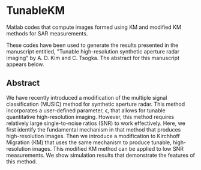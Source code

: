 # TunableKM
Matlab codes that compute images formed using KM and modified KM methods for SAR measurements.

These codes have been used to generate the results presented in the manuscript entitled, "Tunable high-resolution synthetic aperture radar imaging" by A. D. Kim and C. Tsogka. The abstract for this manuscript appears below.

## Abstract

We have recently introduced a modification of the multiple signal classification (MUSIC) method for synthetic aperture radar. This method incorporates a user-defined parameter, ϵ, that allows for tunable quantitative high-resolution imaging. However, this method requires relatively large single-to-noise ratios (SNR) to work effectively. Here, we first identify the fundamental mechanism in that method that produces high-resolution images. Then we introduce a modification to Kirchhoff Migration (KM) that uses the same mechanism to produce tunable, high-resolution images. This modified KM method can be applied to low SNR measurements. We show simulation results that demonstrate the features of this method.
